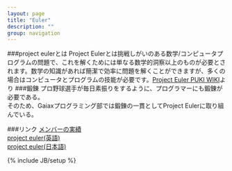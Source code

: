 ```yaml
---
layout: page
title: "Euler"
description: ""
group: navigation
---
```

###project eulerとは
Project Eulerとは挑戦しがいのある数学/コンピュータプログラムの問題で、これを解くためには単なる数学的洞察以上のものが必要とされます。数学の知識があれば簡潔で効率に問題を解くことができますが、多くの場合はコンピュータとプログラムの技能が必要です。[Project Euler PUKI WIKI](http://odz.sakura.ne.jp/projecteuler/index.php?Project%20Euler%E3%81%AB%E3%81%A4%E3%81%84%E3%81%A6)より
###鍛錬
プロ野球選手が毎日素振りをするように、プログラマーにも鍛錬が必要である。<br>
そのため、Gaiaxプログラミング部では鍛錬の一貫としてProject Eulerに取り組んでいる。

###リンク
[メンバーの実績](http://pjeuler.com/)<br>
[project euler(英語)](http://projecteuler.net/)<br>
[project euler(日本語)](http://odz.sakura.ne.jp/projecteuler/index.php?Project%20Euler)<br>

{% include JB/setup %}
